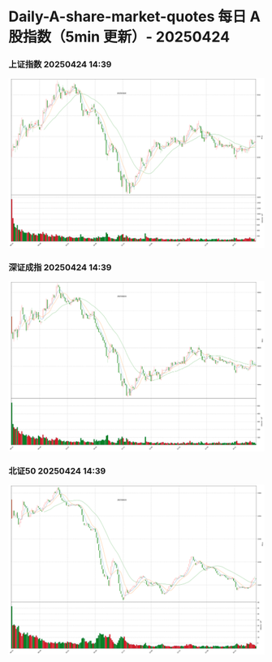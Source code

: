 
# Daily-A-share-market-quotes 每日 A 股指数（5min 更新）- 20250424

### 上证指数 20250424 14:39
![](./fig/2025/4/20250424-sh000001.png)

### 深证成指 20250424 14:39
![](./fig/2025/4/20250424-sz399001.png)

### 北证50 20250424 14:39
![](./fig/2025/4/20250424-bj899050.png)
